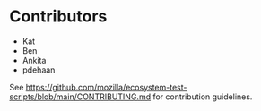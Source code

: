 # Contributors

- Kat
- Ben
- Ankita
- pdehaan

See <https://github.com/mozilla/ecosystem-test-scripts/blob/main/CONTRIBUTING.md> for contribution guidelines.
